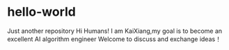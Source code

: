 # hello-world
Just another repository
Hi Humans!
I am KaiXiang,my goal is to become an excellent AI algorithm engineer
Welcome to discuss and exchange ideas！
